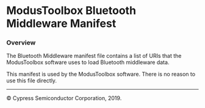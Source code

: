 # ModusToolbox Bluetooth Middleware Manifest

### Overview
The Bluetooth Middleware manifest file contains a list of URIs that the ModusToolbox software uses to load Bluetooth middleware data. 

This manifest is used by the ModusToolbox software. There is no reason to use this file directly.

---
© Cypress Semiconductor Corporation, 2019.